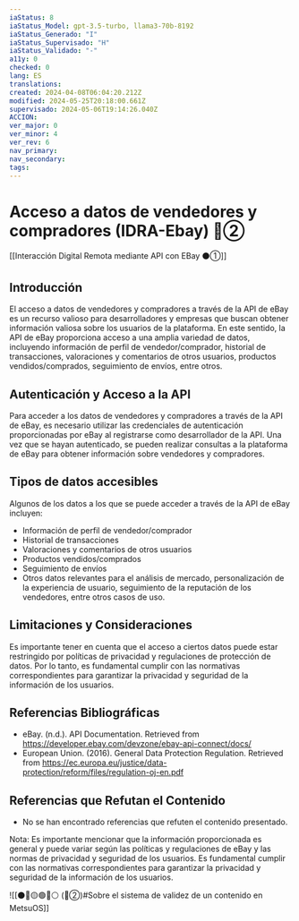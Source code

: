 ```yaml
---
iaStatus: 8
iaStatus_Model: gpt-3.5-turbo, llama3-70b-8192
iaStatus_Generado: "I"
iaStatus_Supervisado: "H"
iaStatus_Validado: "-"
a11y: 0
checked: 0
lang: ES
translations: 
created: 2024-04-08T06:04:20.212Z
modified: 2024-05-25T20:18:00.661Z
supervisado: 2024-05-06T19:14:26.040Z
ACCION: 
ver_major: 0
ver_minor: 4
ver_rev: 6
nav_primary: 
nav_secondary: 
tags:
---
```

# Acceso a datos de vendedores y compradores (IDRA-Ebay) 🔴②

[[Interacción Digital Remota mediante API con EBay ⚫①]]

## Introducción

El acceso a datos de vendedores y compradores a través de la API de eBay es un recurso valioso para desarrolladores y empresas que buscan obtener información valiosa sobre los usuarios de la plataforma. En este sentido, la API de eBay proporciona acceso a una amplia variedad de datos, incluyendo información de perfil de vendedor/comprador, historial de transacciones, valoraciones y comentarios de otros usuarios, productos vendidos/comprados, seguimiento de envíos, entre otros.

## Autenticación y Acceso a la API

Para acceder a los datos de vendedores y compradores a través de la API de eBay, es necesario utilizar las credenciales de autenticación proporcionadas por eBay al registrarse como desarrollador de la API. Una vez que se hayan autenticado, se pueden realizar consultas a la plataforma de eBay para obtener información sobre vendedores y compradores.

## Tipos de datos accesibles

Algunos de los datos a los que se puede acceder a través de la API de eBay incluyen:

* Información de perfil de vendedor/comprador
* Historial de transacciones
* Valoraciones y comentarios de otros usuarios
* Productos vendidos/comprados
* Seguimiento de envíos
* Otros datos relevantes para el análisis de mercado, personalización de la experiencia de usuario, seguimiento de la reputación de los vendedores, entre otros casos de uso.

## Limitaciones y Consideraciones

Es importante tener en cuenta que el acceso a ciertos datos puede estar restringido por políticas de privacidad y regulaciones de protección de datos. Por lo tanto, es fundamental cumplir con las normativas correspondientes para garantizar la privacidad y seguridad de la información de los usuarios.

## Referencias Bibliográficas

* eBay. (n.d.). API Documentation. Retrieved from <https://developer.ebay.com/devzone/ebay-api-connect/docs/>
* European Union. (2016). General Data Protection Regulation. Retrieved from <https://ec.europa.eu/justice/data-protection/reform/files/regulation-oj-en.pdf>

## Referencias que Refutan el Contenido

* No se han encontrado referencias que refuten el contenido presentado.

Nota: Es importante mencionar que la información proporcionada es general y puede variar según las políticas y regulaciones de eBay y las normas de privacidad y seguridad de los usuarios. Es fundamental cumplir con las normativas correspondientes para garantizar la privacidad y seguridad de la información de los usuarios.

![[⚫🔴🟡🟢🔵⚪ (🔴②)#Sobre el sistema de validez de un contenido en MetsuOS]]
